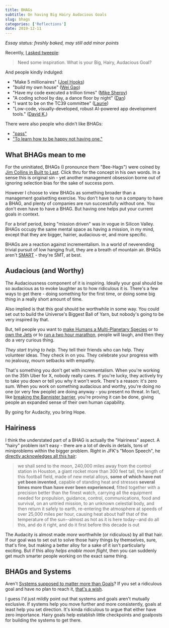 ```yaml
---
title: BHAGs
subtitle: On having Big Hairy Audacious Goals
slug: bhags
categories: ['Reflections']
date: 2019-12-11
---
```


_Essay status: freshly baked, may still add minor points_

Recently, [I asked tweeple](https://mobile.twitter.com/swyx/status/1158902677289472001):

> Need some inspiration. What is your Big, Hairy, Audacious Goal?

And people kindly indulged:

- "Make 5 millionaires" ([Joel Hooks](https://mobile.twitter.com/jhooks/status/1158920626272268289))
- "_build_ my own house" ([Wei Gao](https://mobile.twitter.com/wgao19/status/1158922061353406464))
- "Have my code executed a trillion times" ([Mike Sherov](https://mobile.twitter.com/mikesherov/status/1158906016647528449))
- "A coding school by day, a dance floor by night" ([Dan](https://twitter.com/dan_abramov/status/1158926242126729218?s=20))
- "I want to be on the TC39 committee" ([Laurie](https://twitter.com/laurieontech/status/1158925022255341568?s=20))
- "Low-code, visually-developed, robust AI-powered app development tools." ([David K.](https://twitter.com/DavidKPiano/status/1158937110948323328?s=20))

There were also people who didn't like BHAGs:

- ["pass"](https://mobile.twitter.com/suchipi/status/1158927521544646661)
- ["To learn how to be happy not having one."](https://twitter.com/sarah_federman/status/1158956789095813120?s=20)

## What BHAGs mean to me

For the uninitiated, BHAGs (I pronounce them "Bee-Hags") were coined by [Jim Collins in Built to Last](https://www.jimcollins.com/article_topics/articles/BHAG.html). Click thru for the concept in his own words. In a sense this is original sin - yet another management obsession borne out of ignoring selection bias for the sake of success porn.

However I choose to view BHAGs as something broader than a management goalsetting exercise. You don't have to run a company to have a BHAG, and plenty of companies are run successfully without one. You don't even have to have a BHAG. But having one helps put your current goals in context.

For a brief period, being "mission driven" was in vogue in Silicon Valley. BHAGs occupy the same mental space as having a mission, in my mind, except that they are bigger, hairier, audacious-er, and more specific.

BHAGs are a reaction against incrementalism. In a world of neverending trivial pursuit of low hanging fruit, they are a breath of mountain air. BHAGs aren't [SMART](https://bcghendersoninstitute.com/when-smart-is-not-so-smart-how-to-create-the-right-kind-of-goals-for-each-situation-4fbe903fd62f) - they're SMT, at best.

## Audacious (and Worthy)

The Audaciousness component of it is inspiring. Ideally your goal should be so audacious as to evoke laughter as to how ridiculous it is. There's a few ways to get there - doing something for the first time, or doing some big thing in a really short amount of time.

Also implied is that this goal should be worthwhile in some way. You could set out to build the Universe's Biggest Ball of Yarn, but nobody's going to be very inspired by that.

But, tell people you want to [make Humans a Multi-Planetary Species](https://www.liebertpub.com/doi/full/10.1089/space.2017.29009.emu) or to [own the Jets](https://www.nytimes.com/2018/12/28/sports/gary-vaynerchuk-jets-owner.html) or to [run a two hour marathon](https://www.youtube.com/watch?v=14xZ8iiFPYc), people will laugh, and then they do a very curious thing.

_They start trying to help_. They tell their friends who can help. They volunteer ideas. They check in on you. They celebrate your progress with no jealousy, mourn setbacks with empathy.

That's something you don't get with incrementalism. When you're working on the 35th Uber for X, nobody really cares. If you're lucky, they actively try to take you down or tell you why it won't work. There's a reason: it's zero sum. When you work on something audacious and worthy, you're doing no one (or very few people) are doing anyway - you present no threat. In fact, like [breaking the Bannister barrier](https://hbr.org/2018/03/what-breaking-the-4-minute-mile-taught-us-about-the-limits-of-conventional-thinking), you're proving it can be done, giving people an expanded sense of their own human capability.

By going for Audacity, you bring Hope.

## Hairiness

I think the understated part of a BHAG is actually the "Hairiness" aspect. A "hairy" problem isn't easy - there are a lot of devils in details, tons of miniproblems within the bigger problem. Right in JFK's "Moon Speech", he [directly acknowledges all this hair](https://er.jsc.nasa.gov/seh/ricetalk.htm):

> we shall send to the moon, 240,000 miles away from the control station in Houston, a giant rocket more than 300 feet tall, the length of this football field, made of new metal alloys, **some of which have not yet been invented**, capable of standing heat and stresses **several times more than have ever been experienced**, fitted together with a precision better than the finest watch, carrying all the equipment needed for propulsion, guidance, control, communications, food and survival, on an untried mission, to an unknown celestial body, and then return it safely to earth, re-entering the atmosphere at speeds of over 25,000 miles per hour, causing heat about half that of the temperature of the sun--almost as hot as it is here today--and do all this, and do it right, and do it first before this decade is out

The Audacity is almost made _more_ worthwhile (or ridiculous) by all that hair. If our goal was to set out to solve those hairy things by themselves, sure, that's fine, but making a better alloy for a sake of it isn't particularly exciting. But if this alloy _helps enable moon flight_, then you can suddenly get much smarter people working on the exact same thing.

## BHAGs and Systems

Aren't [Systems supposed to matter more than Goals](https://www.scottadamssays.com/2013/11/18/goals-vs-systems/)? If you set a ridiculous goal and have no plan to reach it, [that's a wish](https://quotationcelebration.wordpress.com/2017/11/17/a-goal-without-a-plan-is-just-a-wish-antoine-de-saint-exupery/).

I guess I'd just mildly point out that systems and goals aren't mutually exclusive. If systems help you move further and more consistently, goals at least help you set direction. It's kinda ridiculous to argue that either have zero importance. Hairy goals help establish little checkpoints and goalposts for building the systems to get there.
